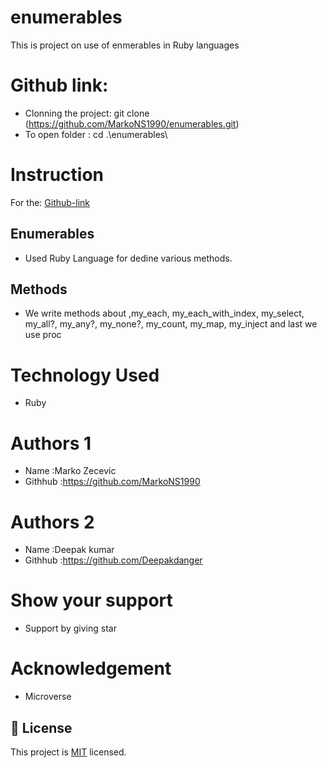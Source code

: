 # enumerables
This is project on use of enmerables in Ruby languages

# Github link:

- Clonning the project: git clone (https://github.com/MarkoNS1990/enumerables.git)
- To open folder : cd .\enumerables\

# Instruction

For the: [Github-link](https://github.com/MarkoNS1990/enumerables/tree/enumerables)

## Enumerables

- Used Ruby Language for dedine various methods.

## Methods

- We write methods about ,my_each, my_each_with_index, my_select, my_all?, my_any?, my_none?, my_count, my_map, my_inject and last we use proc

# Technology Used

- Ruby

# Authors 1
- Name :Marko Zecevic
- Githhub :https://github.com/MarkoNS1990

# Authors 2
- Name :Deepak kumar
- Githhub :https://github.com/Deepakdanger


# Show your support
- Support by giving star

# Acknowledgement
- Microverse

## 📝 License

This project is [MIT](https://github.com/git/git-scm.com/blob/master/MIT-LICENSE.txt) licensed.